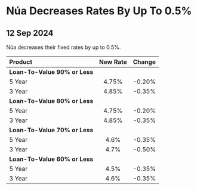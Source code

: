 # Núa Decreases Rates By Up To 0.5%

## 12 Sep 2024


Núa decreases their fixed rates by up to 0.5%.


| Product | New Rate | Change |
| :--- | :----: | :----: |
| **Loan-To-Value 90% or Less** | | |
| 5 Year | 4.75% | -0.20% |
| 3 Year | 4.85% | -0.35% |
| **Loan-To-Value 80% or Less** | | |
| 5 Year | 4.75% | -0.20% |
| 3 Year | 4.85% | -0.35% |
| **Loan-To-Value 70% or Less** | | |
| 5 Year | 4.6% | -0.35% |
| 3 Year | 4.7% | -0.50% |
| **Loan-To-Value 60% or Less** | | |
| 5 Year | 4.5% | -0.35% |
| 3 Year | 4.6% | -0.35% |

